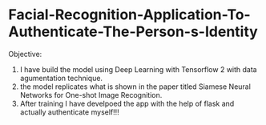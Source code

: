 # Facial-Recognition-Application-To-Authenticate-The-Person-s-Identity

Objective:
1. I have build the model using Deep Learning with Tensorflow 2 with data agumentation technique.
2. the model replicates what is shown in the paper titled Siamese Neural Networks for One-shot Image Recognition. 
3. After training I have develpoed the app with the help of flask and actually authenticate myself!!!
